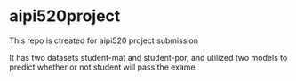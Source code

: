 # aipi520project

This repo is ctreated for aipi520 project submission

It has two datasets student-mat and student-por, and utilized two models to predict whether or not student will pass the exame